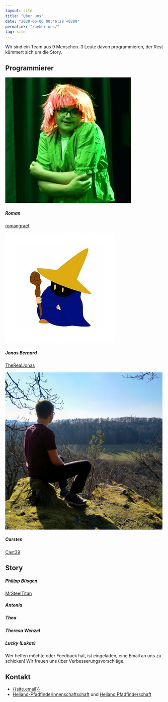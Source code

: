 ```yaml
---
layout: site
title: "Über uns"
date: "2020-06-06 00:46:28 +0200"
permalink: "/ueber-uns/"
tag: site
---
```


Wir sind ein Team aus 9 Menschen. 3 Leute davon programmieren,
der Rest kümmert sich um die Story.

## <i class="fas fa-code"></i> Programmierer
<div class="card-group mb-4">
  <div class="card m-3" style="max-width: 500px;">
    <div class="row no-gutters">
      <div class="col-md-4">
        <img src="/assets/img/roman.jpg" class="card-img">
      </div>
      <div class="col-md-8">
        <div class="card-body">
          <h5 class="card-title">Roman</h5>
          <p class="card-text"><i class="fab fa-github"></i> <a href="https://github.com/romangraef">romangraef</a></p>
        </div>
      </div>
    </div>
  </div>
  <div class="card m-3" style="max-width: 500px;">
    <div class="row no-gutters">
      <div class="col-md-4">
        <img src="/assets/img/jonas.jpg" class="card-img">
      </div>
      <div class="col-md-8">
        <div class="card-body">
          <h5 class="card-title">Jonas Bernard</h5>
          <p class="card-text"><i class="fab fa-github"></i> <a href="https://github.com/TheRealJonas">TheRealJonas</a></p>
        </div>
      </div>
    </div>
  </div>
  <div class="card m-3" style="max-width: 500px;">
      <div class="row no-gutters">
        <div class="col-md-4">
          <img src="/assets/img/carsten.png" class="card-img">
        </div>
        <div class="col-md-8">
          <div class="card-body">
            <h5 class="card-title">Carsten</h5>
            <p class="card-text"><i class="fab fa-github"></i> <a href="https://github.com/Cast39">Cast39</a></p>
          </div>
        </div>
      </div>
    </div>
</div>

## <i class="fas fa-map-marked-alt"></i> Story
<div class="card-group">
  <div class="card m-3" style="max-width: 500px;">
    <div class="row no-gutters">
      <!--<div class="col-md-4">
        <img src="/assets/img/person.png" class="card-img">
      </div>-->
      <div class="col-md-8">
        <div class="card-body">
          <h5 class="card-title">Philipp Büsgen</h5>
          <p class="card-text"><i class="fab fa-github"></i> <a href="https://github.com/MrSteelTitan">MrSteelTitan</a></p>
        </div>
      </div>
    </div>
  </div>
  <div class="card m-3" style="max-width: 500px;">
    <div class="row no-gutters">
      <!--<div class="col-md-4">
        <img src="/assets/img/person.png" class="card-img">
      </div>-->
      <div class="col-md-8">
        <div class="card-body">
          <h5 class="card-title">Antonia</h5>
        </div>
      </div>
    </div>
  </div>
  <div class="card m-3" style="max-width: 500px;">
      <div class="row no-gutters">
        <!--<div class="col-md-4">
          <img src="/assets/img/person.png" class="card-img">
        </div>-->
        <div class="col-md-8">
          <div class="card-body">
            <h5 class="card-title">Thea</h5>
          </div>
        </div>
      </div>
    </div>
    <div class="card m-3" style="max-width: 500px;">
        <div class="row no-gutters">
          <!--<div class="col-md-4">
            <img src="/assets/img/person.png" class="card-img">
          </div>-->
          <div class="col-md-8">
            <div class="card-body">
              <h5 class="card-title">Theresa Wenzel</h5>
            </div>
          </div>
        </div>
      </div>
      <div class="card m-3" style="max-width: 500px;">
          <div class="row no-gutters">
            <!--<div class="col-md-4">
              <img src="/assets/img/person.png" class="card-img">
            </div>-->
            <div class="col-md-8">
              <div class="card-body">
                <h5 class="card-title">Lucky (Lukas)</h5>
              </div>
            </div>
          </div>
        </div>
</div>

Wer helfen möchte oder Feedback hat, ist eingeladen, eine Email
an uns zu schicken! Wir freuen uns über Verbesserungsvorschläge.

## <i class="far fa-address-book"></i> Kontakt
- <i class="far fa-envelope"></i> [{{site.email}}](mailto:{{site.email}})
- <i class="fas fa-globe"></i> [Heliand-Pfadfinderinnenschaftschaft](https://heliand-pfadfinderinnenschaft.de) und [Heliand Pfadfinderschaft](https://heliand-pfadfinderschaft.de)
